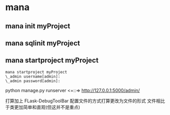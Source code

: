 mana
===

## mana init myProject
## mana sqlinit myProject
## mana startproject myProject

    mana startproject myProject
    \_admin username[admin]:
    \_admin password[admin]:

python manage.py runserver <=::=> http://127.0.0.1:5000/admin/

打算加上 FLask-DebugToolBar
配置文件的方式打算更改为文件的形式
    文件相比于类更加简单和直观(但这并不是重点)

